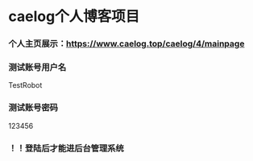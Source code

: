 # caelog个人博客项目
### 个人主页展示：https://www.caelog.top/caelog/4/mainpage
### 测试账号用户名
TestRobot
### 测试账号密码
123456
### ！！登陆后才能进后台管理系统

